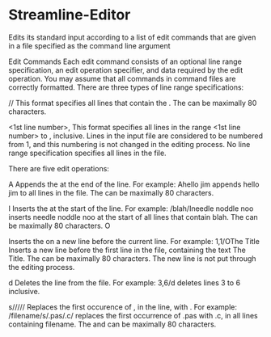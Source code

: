 # Streamline-Editor
Edits its standard input according to a list of edit commands that are given in a file specified as the command line argument

Edit Commands
Each edit command consists of an optional line range specification, an edit operation specifier, and data required by the edit operation. You may assume that all commands in command files are correctly formatted.
There are three types of line range specifications:

/<text>/
This format specifies all lines that contain the <text>. The <text> can be maximally 80 characters.

<1st line number>,<last line number>
This format specifies all lines in the range <1st line number> to <last line number>, inclusive. 
Lines in the input file are considered to be numbered from 1, and this numbering is not changed in the editing process.
No line range specification specifies all lines in the file.

There are five edit operations:

A<text>
Appends the <text> at the end of the line. For example:
 Ahello jim 
appends hello jim to all lines in the file. The <text> can be maximally 80 characters.

I<text>
Inserts the <text> at the start of the line. For example:
 /blah/Ineedle noddle noo 
inserts needle noddle noo at the start of all lines that contain blah. The <text> can be maximally 80 characters.
O<text>

Inserts the <text> on a new line before the current line. For example:
 1,1/OThe Title 
Inserts a new line before the first line in the file, containing the text The Title. The <text> can be maximally 80 characters. The new line is not put through the editing process.

d
Deletes the line from the file. For example:
 3,6/d 
deletes lines 3 to 6 inclusive.

s//<old text>/<new text>//
Replaces the first occurence of <old text>, in the line, with <new text>. For example:
 /filename/s/.pas/.c/ 
replaces the first occurrence of .pas with .c, in all lines containing filename. The <old text> and <new text> can be maximally 80 characters.
